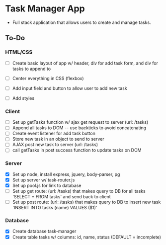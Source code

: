 # Task Manager App
- Full stack application that allows users to create and manage tasks.

## To-Do

### HTML/CSS
- [ ] Create basic layout of app w/ header, div for add task form, and div for tasks to append to
- [ ] Center everything in CSS (flexbox)
- [ ] Add input field and button to allow user to add new task
- [ ] Add styles


### Client
- [ ] Set up getTasks function w/ ajax get request to server (url: /tasks)
- [ ] Append all tasks to DOM -- use backticks to avoid concatenating
- [ ] Create event listener for add task button
- [ ] Store new task in an object to send to server
- [ ] AJAX post new task to server (url: /tasks)
- [ ] call getTasks in post success function to update tasks on DOM

### Server
- [x] Set up node, install express, jquery, body-parser, pg
- [x] Set up server w/ task-router.js
- [x] Set up pool.js for link to database
- [ ] Set up get route: (url: /tasks) that makes query to DB for all tasks 'SELECT * FROM tasks' and send back to client
- [ ] Set up post route: (url: /tasks) that makes query to DB to insert new task 'INSERT INTO tasks (name) VALUES ($1)'

### Database
- [x] Create database task-manager
- [x] Create table tasks w/ columns: id, name, status (DEFAULT = incomplete)
